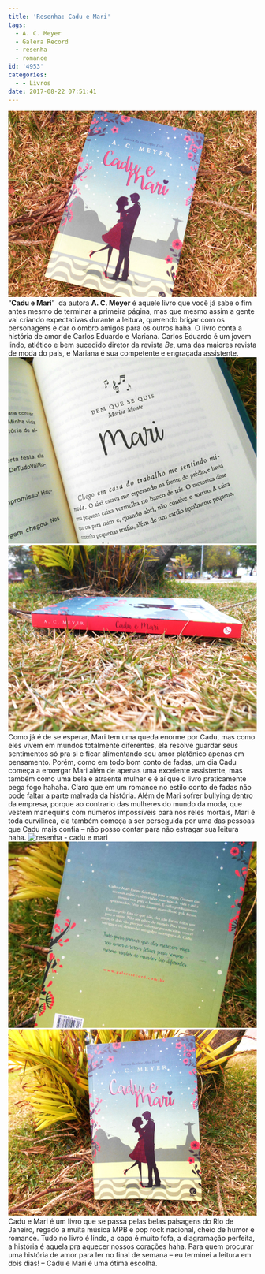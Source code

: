 ```yaml
---
title: 'Resenha: Cadu e Mari'
tags:
  - A. C. Meyer
  - Galera Record
  - resenha
  - romance
id: '4953'
categories:
  - - Livros
date: 2017-08-22 07:51:41
---
```


![resenha do livro - cadu e mari](/wp-content/uploads/2017/08/capa-do-livro-cadu-e-mari.jpg) “**Cadu e Mari**”  da autora **A. C. Meyer** é aquele livro que você já sabe o fim antes mesmo de terminar a primeira página, mas que mesmo assim a gente vai criando expectativas durante a leitura, querendo brigar com os personagens e dar o ombro amigos para os outros haha. O livro conta a história de amor de Carlos Eduardo e Mariana. Carlos Eduardo é um jovem lindo, atlético e bem sucedido diretor da revista _Be_, uma das maiores revista de moda do pais, e Mariana é sua competente e engraçada assistente. ![página do livro - cadu e mari](/wp-content/uploads/2017/08/resumo-do-livro-cadu-e-mari.jpg) ![resumo do livro - cadu e mari](/wp-content/uploads/2017/08/lombada-do-livro-cadu-e-mari-A.-C.-Meyer.jpg) Como já é de se esperar, Mari tem uma queda enorme por Cadu, mas como eles vivem em mundos totalmente diferentes, ela resolve guardar seus sentimentos só pra si e ficar alimentando seu amor platônico apenas em pensamento. Porém, como em todo bom conto de fadas, um dia Cadu começa a enxergar Mari além de apenas uma excelente assistente, mas também como uma bela e atraente mulher e é aí que o livro praticamente pega fogo hahaha. Claro que em um romance no estilo conto de fadas não pode faltar a parte malvada da história. Além de Mari sofrer bullying dentro da empresa, porque ao contrario das mulheres do mundo da moda, que vestem manequins com números impossíveis para nós reles mortais, Mari é toda curvilínea, ela também começa a ser perseguida por uma das pessoas que Cadu mais confia – não posso contar para não estragar sua leitura haha. ![resenha - cadu e mari](/wp-content/uploads/2017/08/páginas-do-livro-cadu-e-mari-de-A.-C.-Meyer.jpg) ![resenha do livro - cadu e mari](/wp-content/uploads/2017/08/contra-capa-cadu-e-mari.jpg) ![capa do livro - cadu e mari](/wp-content/uploads/2017/08/resenha-do-livro-cadu-e-mari.jpg) Cadu e Mari é um livro que se passa pelas belas paisagens do Rio de Janeiro, regado a muita música MPB e pop rock nacional, cheio de humor e romance. Tudo no livro é lindo, a capa é muito fofa, a diagramação perfeita, a história é aquela pra aquecer nossos corações haha. Para quem procurar uma história de amor para ler no final de semana – eu terminei a leitura em dois dias! – Cadu e Mari é uma ótima escolha.

